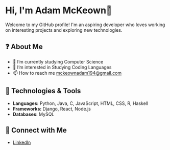 # Hi, I'm Adam McKeown👋

Welcome to my GitHub profile! I'm an aspiring developer who loves working on interesting projects and exploring new technologies.

## ❓ About Me

- 🌱 I’m currently studying Computer Science
- 👀 I’m interested in Studying Coding Languages
- 📫 How to reach me mckeownadam194@gmail.com

## 🔧 Technologies & Tools

- **Languages:** Python, Java, C, JavaScript, HTML, CSS, R, Haskell
- **Frameworks:** Django, React, Node.js
- **Databases:** MySQL

## 🤝 Connect with Me

- [LinkedIn](https://www.linkedin.com/in/adammckeown03)

<!---
adammckeown03/adammckeown03 is a ✨ special ✨ repository because its `README.md` (this file) appears on your GitHub profile.
You can click the Preview link to take a look at your changes.
--->
